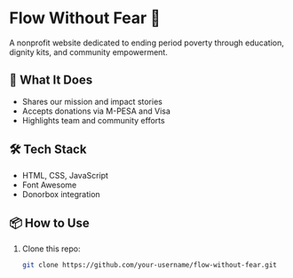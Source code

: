 # Flow Without Fear 🌸

A nonprofit website dedicated to ending period poverty through education, dignity kits, and community empowerment.

## 🌟 What It Does

- Shares our mission and impact stories
- Accepts donations via M-PESA and Visa
- Highlights team and community efforts

## 🛠 Tech Stack

- HTML, CSS, JavaScript
- Font Awesome
- Donorbox integration

## 📦 How to Use

1. Clone this repo:
   ```bash
   git clone https://github.com/your-username/flow-without-fear.git
